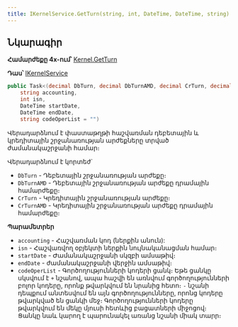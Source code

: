 ```yaml
---
title: IKernelService.GetTurn(string, int, DateTime, DateTime, string) մեթոդ  
---
```


## Նկարագիր

**Համարժեքը 4x-ում՝** [Kernel.GetTurn](https://armsoft.github.io/as4x-docs/HTM/ProgrGuide/Functions/Functions/AccManagement/GetTurn.html)

**Դաս՝** [IKernelService](../IKernelService.md)

```c#
public Task<(decimal DbTurn, decimal DbTurnAMD, decimal CrTurn, decimal CrTurnAMD)> GetTurn(
    string accounting, 
    int isn, 
    DateTime startDate, 
    DateTime endDate, 
    string codeOperList = "")
```

Վերադարձնում է փաստաթղթի հաշվառման դեբետային և կրեդիտային շրջանառության արժեքները տրված ժամանակաշրջանի համար։

Վերադարձնում է կորտեժ`
* `DbTurn` - Դեբետային շրջանառության արժեքը։
* `DbTurnAMD` - Դեբետային շրջանառության արժեքը դրամային համարժեքը։
* `CrTurn` - Կրեդիտային շրջանառության արժեքը։
* `CrTurnAMD` - Կրեդիտային շրջանառության արժեքը դրամային համարժեքը։

**Պարամետրեր**

* `accounting` - Հաշվառման կոդ (ներքին անուն):
* `isn` -  Հաշվառվող օբյեկտի ներքին նույնականացման համար։
* `startDate` - Ժամանակաշրջանի սկզբի ամսաթիվ։
* `endDate` - ժամանակաշրջանի վերջին ամսաթիվ։
* `codeOperList` - Գործողությունների կոդերի ցանկ։ 
  Եթե ցանկը սկսվում է `+` նշանով, ապա հաշվի են առնվում գործողությունների բոլոր կոդերը, որոնք թվարկվում են նրանից հետո։ 
  `-` նշանի դեպքում անտեսվում են այն գործողությունները, որոնց կոդերը թվարկված են ցանկի մեջ։ 
  Գործողությունների կոդերը թվարկվում են մեկը մյուսի հետևից բացատների միջոցով։ 
  Ցանկը նաև կարող է պարունակել առանց նշանի միակ տարր։
